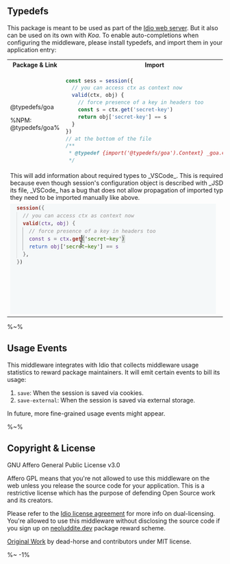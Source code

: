 <!-- ## TODO

- [ ] Add a new item to the todo list. -->

## Typedefs

This package is meant to be used as part of the [Idio web server](https://github.com/idiocc/idio). But it also can be used on its own with _Koa_. To enable auto-completions when configuring the middleware, please install typedefs, and import them in your application entry:

<table>
<tr><th>Package & Link</th><th>Import</th></tr>
<tr><td>
@typedefs/goa

%NPM: @typedefs/goa%
</td>
<td>

```js
const sess = session({
  // you can access ctx as context now
  valid(ctx, obj) {
    // force presence of a key in headers too
    const s = ctx.get('secret-key')
    return obj['secret-key'] == s
  }
})
// at the bottom of the file
/**
 * @typedef {import('@typedefs/goa').Context} _goa.Context
 */
```
</td>
<tr>
  <td colspan="2"><md2html>
This will add information about required types to _VSCode_. This is required because even though session's configuration object is described with _JSDoc_ in its file, _VSCode_ has a bug that does not allow propagation of imported types so they need to be imported manually like above.
</md2html></td>
</tr>
<tr>
<td colspan="2">
  <img src="doc/ts.gif" alt="JSDoc">
</td>
</tr>
</table>

%~%

## Usage Events

This middleware integrates with Idio that collects middleware usage statistics to reward package maintainers. It will emit certain events to bill its usage:

1. `save`: When the session is saved via cookies.
1. `save-external`: When the session is saved via external storage.

In future, more fine-grained usage events might appear.

%~%

## Copyright & License

GNU Affero General Public License v3.0

Affero GPL means that you're not allowed to use this middleware on the web unless you release the source code for your application. This is a restrictive license which has the purpose of defending Open Source work and its creators.

Please refer to the [Idio license agreement](https://github.com/idiocc/idio#copyright--license) for more info on dual-licensing. You're allowed to use this middleware without disclosing the source code if you sign up on [neoluddite.dev](https://neoluddite.dev) package reward scheme.

[Original Work](https://github.com/koajs/session) by dead-horse and contributors under MIT license.

<idio-footer />

%~ -1%